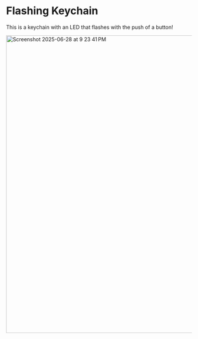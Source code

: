 # Flashing Keychain

This is a keychain with an LED that flashes with the push of a button!


<img width="809" alt="Screenshot 2025-06-28 at 9 23 41 PM" src="https://github.com/user-attachments/assets/9e0df2f4-8f51-4b5a-af03-33e55c9578a3" />
